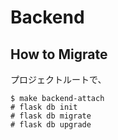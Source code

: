 # Backend

## How to Migrate

プロジェクトルートで、

```shell
$ make backend-attach
# flask db init
# flask db migrate
# flask db upgrade
```
